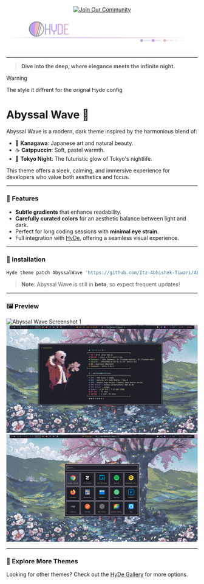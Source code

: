 <div align="center">
    <a href="https://discord.gg/AYbJ9MJez7">
        <img alt="Join Our Community" src="https://img.shields.io/badge/dynamic/json?url=https%3A%2F%2Fdiscordapp.com%2Fapi%2Finvites%2FmT5YqjaJFh%3Fwith_counts%3Dtrue&query=%24.approximate_member_count&suffix=%20members&style=for-the-badge&logo=discord&label=HyDe%20Community&labelColor=7f849c&color=88c0d0">    
    </a>
</div>

<div align="center">
    <img src="https://raw.githubusercontent.com/prasanthrangan/hyprdots/main/Source/assets/hyde_banner.png" alt="HyDe Banner" width="600px">
</div>

---

> **Dive into the deep, where elegance meets the infinite night.**

> [!WARNING]
> The style it diffrent for the orignal Hyde config 

# Abyssal Wave 🌊

Abyssal Wave is a modern, dark theme inspired by the harmonious blend of:

- 🎨 **Kanagawa**: Japanese art and natural beauty.
- ☕ **Catppuccin**: Soft, pastel warmth.
- 🌃 **Tokyo Night**: The futuristic glow of Tokyo's nightlife.

This theme offers a sleek, calming, and immersive experience for developers who value both aesthetics and focus.

---

### 🎯 Features
- **Subtle gradients** that enhance readability.
- **Carefully curated colors** for an aesthetic balance between light and dark.
- Perfect for long coding sessions with **minimal eye strain**.
- Full integration with [HyDe](https://github.com/prasanthrangan/hyprdots), offering a seamless visual experience.

---

### 🚀 Installation

```bash
Hyde theme patch AbyssalWave 'https://github.com/Itz-Abhishek-Tiwari/Abyssal-Wave'
```

> **Note**: Abyssal Wave is still in **beta**, so expect frequent updates!

---

### 🖼️ Preview

![Abyssal Wave Screenshot 1](./screenshots/Screenshort1.png)
![Abyssal Wave Screenshot 2](./screenshots/Screenshort2.png)
![Abyssal Wave Screenshot 3](./screenshots/screeshort3.png)

---

### 📂 Explore More Themes
Looking for other themes? Check out the [HyDe Gallery](https://github.com/kRHYME7/hyde-gallery) for more options.


